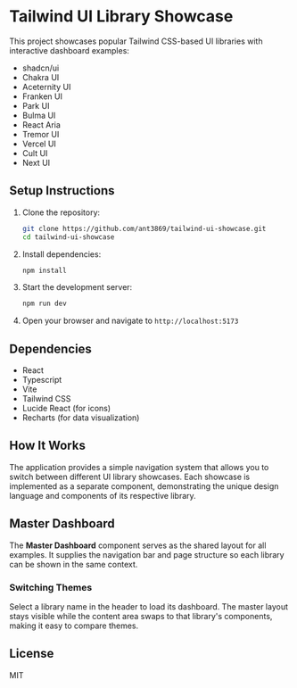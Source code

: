 # Tailwind UI Library Showcase
This project showcases popular Tailwind CSS-based UI libraries with interactive dashboard examples:

- shadcn/ui
- Chakra UI
- Aceternity UI
- Franken UI
- Park UI
- Bulma UI
- React Aria
- Tremor UI
- Vercel UI
- Cult UI
- Next UI


## Setup Instructions
1. Clone the repository:
   ```bash
   git clone https://github.com/ant3869/tailwind-ui-showcase.git
   cd tailwind-ui-showcase
   ```

2. Install dependencies:
   ```bash
   npm install
   ```

3. Start the development server:
   ```bash
   npm run dev
   ```

4. Open your browser and navigate to `http://localhost:5173`

## Dependencies
- React
- Typescript
- Vite
- Tailwind CSS
- Lucide React (for icons)
- Recharts (for data visualization)

## How It Works
The application provides a simple navigation system that allows you to switch between different UI library showcases. Each showcase is implemented as a separate component, demonstrating the unique design language and components of its respective library.

## Master Dashboard
The **Master Dashboard** component serves as the shared layout for all examples. It supplies the navigation bar and page structure so each library can be shown in the same context.

### Switching Themes
Select a library name in the header to load its dashboard. The master layout stays visible while the content area swaps to that library's components, making it easy to compare themes.

## License
MIT
